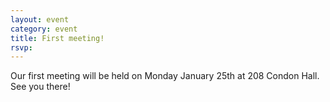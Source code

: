 ```yaml
---
layout: event
category: event
title: First meeting!
rsvp:
---
```


Our first meeting will be held on Monday January 25th at 208 Condon Hall. See you there! 
